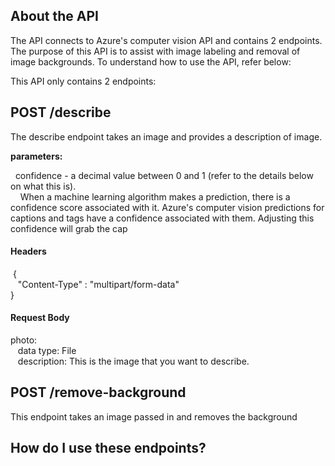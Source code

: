 <h2>About the API </h2>

<p> The API connects to Azure's computer vision API and contains 2 endpoints. The
purpose of this API is to assist with image labeling and removal of image backgrounds.
To understand how to use the API, refer below:
</p>

This API only contains 2 endpoints:

<h2> POST /describe </h2>
<p> The describe endpoint takes an image and provides a description of image. </p>
<p><strong>parameters:</strong></p>

<p> &nbsp;&nbsp;confidence - a decimal value between 0 and 1 (refer to the details below on what this is).
<br> &nbsp;&nbsp;&nbsp;
When a machine learning algorithm makes a prediction, there is a confidence score associated with it. Azure's computer vision
predictions for captions and tags have a confidence associated with them. Adjusting this confidence will grab the cap
</p>

<h4> Headers </h4>
<p> &nbsp;{ <br>
  &nbsp;&nbsp;  "Content-Type" : "multipart/form-data"
&nbsp;<br>}&nbsp; </p>

<h4> Request Body </h4>

photo: <br>
&nbsp;&nbsp; data type: File
<br>
&nbsp;&nbsp; description: This is the image that you want to describe.

<h2> POST /remove-background </h2>
<p> This endpoint takes an image passed in and removes the background </p>

<h2>How do I use these endpoints? </h2>
